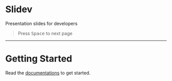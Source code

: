 # Slidev

Presentation slides for developers

> Press <kbd>Space</kbd> to next page

---

# Getting Started

Read the [documentations](https://sli.dev) to get started.
